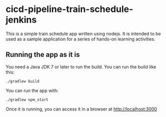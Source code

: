 # cicd-pipeline-train-schedule-jenkins

This is a simple train schedule app written using nodejs. It is intended to be used as a sample application for a series of hands-on learning activities.

## Running the app as it is

You need a Java JDK 7 or later to run the build. You can run the build like this:

    ./gradlew build

You can run the app with:

    ./gradlew npm_start

Once it is running, you can access it in a browser at [http://localhost:3000](http://localhost:3000)
